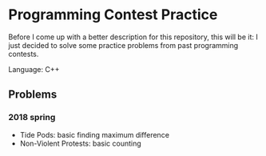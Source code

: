 # Programming Contest Practice

Before I come up with a better description for this repository, this will be
it: I just decided to solve some practice problems from past programming
contests.  

Language: C++  

## Problems 
### 2018 spring 
- Tide Pods: basic finding maximum difference
- Non-Violent Protests: basic counting
